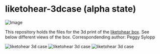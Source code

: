 # liketohear-3dcase (alpha state)

![Image](https://user-images.githubusercontent.com/40722995/66923306-d4bc9e80-f028-11e9-8f9a-f6e8236fe91b.jpg)

This repository holds the files for the 3d print of the [liketohear box](https://github.com/liketohear/liketohear). See below different views of the box.
Correspondending author: Peggy Sylopp

![liketohear 3d case](https://user-images.githubusercontent.com/40722995/67105956-146ebc00-f1ca-11e9-9126-3f9a70fd8d5f.jpg)
![liketohear 3d case](https://user-images.githubusercontent.com/40722995/67105958-15075280-f1ca-11e9-8811-261f322cbf4c.jpg)
![liketohear 3d case](https://user-images.githubusercontent.com/40722995/67106485-053c3e00-f1cb-11e9-8492-01392d0040e1.jpg)
